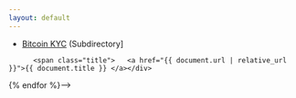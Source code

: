 ```yaml
---
layout: default
---
```


- [Bitcoin KYC](/) (Subdirectory]

<!--{% assign documents = site.documents | sort: 'date' | reverse %}

{% for document in documents %}
<div class="post-stub">
       <div>
      <!---<span class="date hidden-xs">{{ document.date | date: "%B %-d %Y" }}    </span>-->
          <span class="title">   <a href="{{ document.url | relative_url }}">{{ document.title }} </a></div>
         
       
 </div> 
{% endfor %}-->
